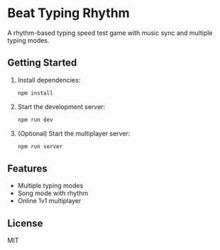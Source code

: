 # Beat Typing Rhythm

A rhythm-based typing speed test game with music sync and multiple typing modes.

## Getting Started

1. Install dependencies:
   ```bash
   npm install
   ```
2. Start the development server:
   ```bash
   npm run dev
   ```
3. (Optional) Start the multiplayer server:
   ```bash
   npm run server
   ```

## Features
- Multiple typing modes
- Song mode with rhythm
- Online 1v1 multiplayer

## License
MIT
